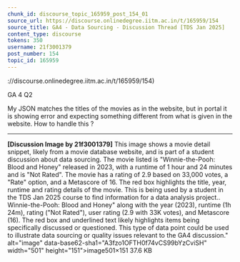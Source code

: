 ```yaml
---
chunk_id: discourse_topic_165959_post_154_01
source_url: https://discourse.onlinedegree.iitm.ac.in/t/165959/154
source_title: GA4 - Data Sourcing - Discussion Thread [TDS Jan 2025]
content_type: discourse
tokens: 350
username: 21f3001379
post_number: 154
topic_id: 165959
---
```


://discourse.onlinedegree.iitm.ac.in/t/165959/154)

GA 4 Q2

My JSON matches the titles of the movies as in the website, but in portal it is showing error and expecting something different from what is given in the website. How to handle this ?

---

**[Discussion Image by 21f3001379]** This image shows a movie detail snippet, likely from a movie database website, and is part of a student discussion about data sourcing. The movie listed is "Winnie-the-Pooh: Blood and Honey" released in 2023, with a runtime of 1 hour and 24 minutes and is "Not Rated". The movie has a rating of 2.9 based on 33,000 votes, a "Rate" option, and a Metascore of 16. The red box highlights the title, year, runtime and rating details of the movie. This is being used by a student in the TDS Jan 2025 course to find information for a data analysis project.. Winnie-the-Pooh: Blood and Honey" along with the year (2023), runtime (1h 24m), rating ("Not Rated"), user rating (2.9 with 33K votes), and Metascore (16). The red box and underlined text likely highlights items being specifically discussed or questioned. This type of data point could be used to illustrate data sourcing or quality issues relevant to the GA4 discussion." alt="image" data-base62-sha1="A3fzo1OFTH0f74vCS99bYzCviSH" width="501" height="151">image501×151 37.6 KB
